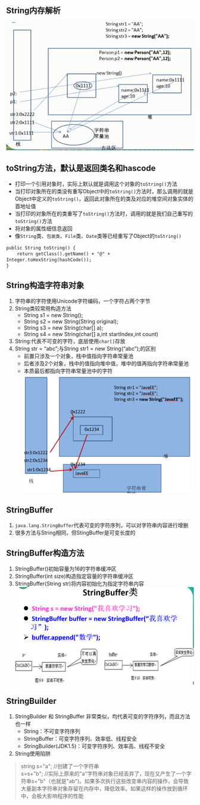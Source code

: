 ## String内存解析
![](../pic/java/3.9_string.png)

## toString方法，默认是返回类名和hascode
* 打印一个引用对象时，实际上默认就是调用这个对象的`toString()`方法
* 当打印对象所在的类没有重写Object中的`toString()`方法时，那么调用的就是Object中定义的`toString()`，返回此对象所在的类及对应的堆空间对象实体的首地址值
* 当打印的对象所在的类重写了`toString()`方法时，调用的就是我们自己重写的`toString()`方法
* 将对象的属性细信息返回
* 像`String`类、`包装类`、`File`类、`Date`类等已经重写了Object的`toString()`
```
public String toString() {
    return getClass().getName() + "@" + Integer.toHexString(hashCode());
}
```

## String构造字符串对象
1. 字符串的字符使用Unicode字符编码，一个字符占两个字节
2. String类较常用构造方法
    - String  s1 = new String();
    - String  s2 = new String(String original);
    - String  s3 = new String(char[] a);
    - String  s4 =  new String(char[] a,int startIndex,int count)
3. String:代表不可变的字符，底层使用`char[]`存放
4. String str  = “abc”;与String str1 = new String(“abc”);的区别
    - 前置只涉及一个对象，栈中值指向字符串常量池
    - 后者涉及2个对象，栈中的值指向堆中值，堆中的值再指向字符串常量池
    - 本质最后都指向字符串常量池中的字符
![](../pic/java/3.9_string_mem2.png)

## StringBuffer
1. `java.lang.StringBuffer`代表可变的字符序列，可以对字符串内容进行增删
2. 很多方法与String相同，但StingBuffer是可变长度的

## StringBuffer构造方法
1. StringBuffer()初始容量为16的字符串缓冲区
2. StringBuffer(int size)构造指定容量的字符串缓冲区
3. StringBuffer(String str)将内容初始化为指定字符串内容 
![](../pic/java/3.9_stringbuffer.png)  

## StringBuilder
1. StringBuilder 和 StringBuffer 非常类似，均代表可变的字符序列，而且方法也一样
    - String：不可变字符序列
    - StringBuffer：可变字符序列、效率低、线程安全
    - StringBuilder(JDK1.5)：可变字符序列、效率高、线程不安全
2. String使用陷阱
> string s="a"; //创建了一个字符串<br>
> s=s+"b"; //实际上原来的"a"字符串对象已经丢弃了，现在又产生了一个字符串s+"b"（也就是"ab")。如果多次执行这些改变串内容的操作，会导致大量副本字符串对象存留在内存中，降低效率。如果这样的操作放到循环中，会极大影响程序的性能